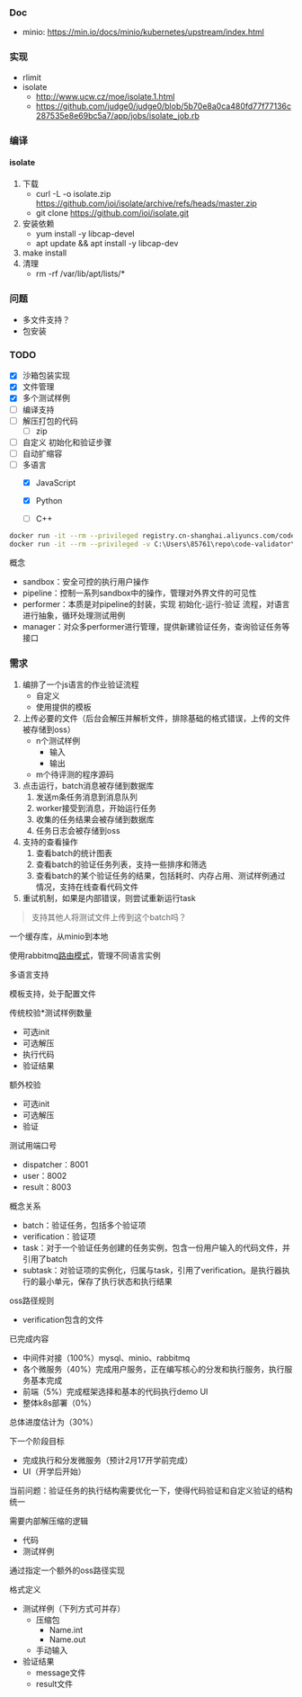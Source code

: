 ### Doc
* minio: https://min.io/docs/minio/kubernetes/upstream/index.html

### 实现
* rlimit
* isolate
  * http://www.ucw.cz/moe/isolate.1.html
  * https://github.com/judge0/judge0/blob/5b70e8a0ca480fd77f77136c287535e8e69bc5a7/app/jobs/isolate_job.rb

### 编译

#### isolate

1. 下载
   * curl -L -o isolate.zip https://github.com/ioi/isolate/archive/refs/heads/master.zip
   * git clone https://github.com/ioi/isolate.git
2. 安装依赖
   * yum install -y libcap-devel
   * apt update && apt install -y libcap-dev
3. make install
4. 清理
   * rm -rf /var/lib/apt/lists/*

### 问题
* 多文件支持？
* 包安装

### TODO
- [x] 沙箱包装实现
- [x] 文件管理
- [x] 多个测试样例
- [ ] 编译支持
- [ ] 解压打包的代码
  - [ ] zip

- [ ] 自定义 初始化和验证步骤
- [ ] 自动扩缩容
- [ ] 多语言
  - [x] JavaScript
  - [x] Python
  - [ ] C++


```bash
docker run -it --rm --privileged registry.cn-shanghai.aliyuncs.com/codev/js-executor:0.0.1 bash
docker run -it --rm --privileged -v C:\Users\85761\repo\code-validator\configs:/app/configs registry.cn-shanghai.aliyuncs.com/codev/python-executor:0.0.1 bash
```

概念

* sandbox：安全可控的执行用户操作
* pipeline：控制一系列sandbox中的操作，管理对外界文件的可见性
* performer：本质是对pipeline的封装，实现 初始化-运行-验证 流程，对语言进行抽象，循环处理测试用例
* manager：对众多performer进行管理，提供新建验证任务，查询验证任务等接口



### 需求

1. 编排了一个js语言的作业验证流程
   * 自定义
   * 使用提供的模板
2. 上传必要的文件（后台会解压并解析文件，排除基础的格式错误，上传的文件被存储到oss）
   * n个测试样例
     * 输入
     * 输出
   * m个待评测的程序源码
3. 点击运行，batch消息被存储到数据库
   1. 发送m条任务消息到消息队列
   2. worker接受到消息，开始运行任务
   3. 收集的任务结果会被存储到数据库
   4. 任务日志会被存储到oss
4. 支持的查看操作
   1. 查看batch的统计图表
   2. 查看batch的验证任务列表，支持一些排序和筛选
   3. 查看batch的某个验证任务的结果，包括耗时、内存占用、测试样例通过情况，支持在线查看代码文件
5. 重试机制，如果是内部错误，则尝试重新运行task

> 支持其他人将测试文件上传到这个batch吗？

一个缓存库，从minio到本地

使用rabbitmq[路由模式](https://www.rabbitmq.com/tutorials/tutorial-four-go.html)，管理不同语言实例

多语言支持

模板支持，处于配置文件

传统校验*测试样例数量

* 可选init
* 可选解压
* 执行代码
* 验证结果

额外校验

* 可选init
* 可选解压
* 验证



测试用端口号

* dispatcher：8001
* user：8002
* result：8003

概念关系

* batch：验证任务，包括多个验证项
* verification：验证项
* task：对于一个验证任务创建的任务实例，包含一份用户输入的代码文件，并引用了batch
* subtask：对验证项的实例化，归属与task，引用了verification。是执行器执行的最小单元，保存了执行状态和执行结果

oss路径规则

* verification包含的文件



已完成内容

* 中间件对接（100%）mysql、minio、rabbitmq
* 各个微服务（40%）完成用户服务，正在编写核心的分发和执行服务，执行服务基本完成
* 前端（5%）完成框架选择和基本的代码执行demo UI
* 整体k8s部署（0%）

总体进度估计为（30%）

下一个阶段目标

* 完成执行和分发微服务（预计2月17开学前完成）
* UI（开学后开始）

当前问题：验证任务的执行结构需要优化一下，使得代码验证和自定义验证的结构统一





需要内部解压缩的逻辑

* 代码
* 测试样例

通过指定一个额外的oss路径实现

格式定义

* 测试样例（下列方式可并存）
  * 压缩包
    * Name.int
    * Name.out
  * 手动输入
* 验证结果
  * message文件
  * result文件

